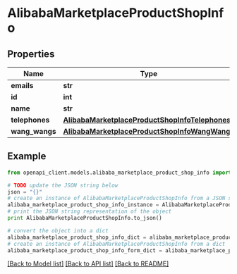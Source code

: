 # AlibabaMarketplaceProductShopInfo


## Properties
Name | Type | Description | Notes
------------ | ------------- | ------------- | -------------
**emails** | **str** |  | [optional] 
**id** | **int** |  | [optional] 
**name** | **str** |  | [optional] 
**telephones** | [**AlibabaMarketplaceProductShopInfoTelephones**](AlibabaMarketplaceProductShopInfoTelephones.md) |  | [optional] 
**wang_wangs** | [**AlibabaMarketplaceProductShopInfoWangWangs**](AlibabaMarketplaceProductShopInfoWangWangs.md) |  | [optional] 

## Example

```python
from openapi_client.models.alibaba_marketplace_product_shop_info import AlibabaMarketplaceProductShopInfo

# TODO update the JSON string below
json = "{}"
# create an instance of AlibabaMarketplaceProductShopInfo from a JSON string
alibaba_marketplace_product_shop_info_instance = AlibabaMarketplaceProductShopInfo.from_json(json)
# print the JSON string representation of the object
print AlibabaMarketplaceProductShopInfo.to_json()

# convert the object into a dict
alibaba_marketplace_product_shop_info_dict = alibaba_marketplace_product_shop_info_instance.to_dict()
# create an instance of AlibabaMarketplaceProductShopInfo from a dict
alibaba_marketplace_product_shop_info_form_dict = alibaba_marketplace_product_shop_info.from_dict(alibaba_marketplace_product_shop_info_dict)
```
[[Back to Model list]](../README.md#documentation-for-models) [[Back to API list]](../README.md#documentation-for-api-endpoints) [[Back to README]](../README.md)



